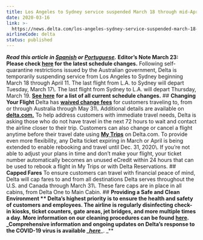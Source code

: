 ```yaml
---
title: Los Angeles to Sydney service suspended March 18 through mid-April
date: 2020-03-16
link: >-
  https://news.delta.com/los-angeles-sydney-service-suspended-march-18-through-mid-april
airlineCode: delta
status: published
---
```

**_Read this article in [Spanish](https://news.delta.com/servicio-de-los-angeles-sidney-suspendido-desde-el-18-de-marzo-hasta-mediados-de-abril) or [Portuguese](https://news.delta.com/servico-de-los-angeles-sydney-suspenso-de-18-de-marco-meados-de-abril)._** **Editor’s Note March 23: Please check [here](https://news.delta.com/coronavirus-update-changes-our-flying-schedule) for the latest schedule changes.** Following self-quarantine restrictions issued by the Australian government, Delta is temporarily suspending service from Los Angeles to Sydney beginning March 18 through April 11. The last flight from L.A. to Sydney will depart Tuesday, March 17\\. The last flight from Sydney to L.A. will depart Thursday, March 19. [**See here**](https://news.delta.com/updated-changes-our-flying-schedule) **for a list of all current schedule changes.** ## **Changing Your Flight** Delta has [**waived change fees**](https://news.delta.com/need-change-your-travel-were-offering-simple-rebooking-options-without-change-fees) for customers traveling to, from or through Australia through May 31\\. Additional details are available on [**delta.com.**](https://www.delta.com/us/en/advisories/other-alerts/coronavirus-travel-updates) To help address customers with immediate travel needs, Delta is asking those who do not have travel in the next 72 hours to wait and contact the airline closer to their trip. Customers can also change or cancel a flight anytime before their travel date using [**My Trips**](https://www.delta.com/mytrips/) on Delta.com. To provide even more flexibility, any Delta ticket expiring in March or April is being extended to enable rebooking and travel until Dec. 31, 2020\\. If you’re not able to adjust your plans in time and don’t make your flight, your ticket number automatically becomes an unused eCredit within 24 hours that can be used to rebook a flight in My Trips or with Delta Reservations. ## **Capped Fares** To ensure customers can travel with financial peace of mind, Delta will cap fares to and from all destinations Delta serves throughout the U.S. and Canada through March 31\\. These fare caps are in place in all cabins, from Delta One to Main Cabin. ## **Providing a Safe and Clean Environment ** Delta’s highest priority is to ensure the health and safety of customers and employees. The airline is regularly disinfecting check-in kiosks, ticket counters, gate areas, jet bridges, and more multiple times a day. More information on our cleaning procedures can be found [here](https://news.delta.com/coronavirus-update-deltas-cleaning-measures-protect-public-health-and-safety-check-arrival). **_Comprehensive information and ongoing updates on Delta’s response to the COVID-19 virus is available _**[**_here_**](https://news.delta.com/category/coronavirus-covid-19)**_. _** 
